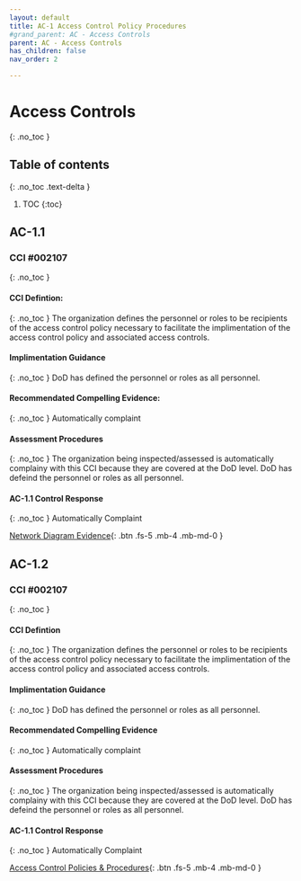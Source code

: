 ```yaml
---
layout: default
title: AC-1 Access Control Policy Procedures 
#grand_parent: AC - Access Controls
parent: AC - Access Controls
has_children: false
nav_order: 2

---
```

# Access Controls
{: .no_toc }

## Table of contents
{: .no_toc .text-delta }

1. TOC
{:toc}

## AC-1.1

### CCI #002107
{: .no_toc }

#### CCI Defintion:
{: .no_toc }
The organization defines the personnel or roles to be recipients of the access control policy necessary to facilitate the implimentation of the access control policy and associated access controls.

#### Implimentation Guidance
{: .no_toc }
DoD has defined the personnel or roles as all personnel. 

#### Recommendated Compelling Evidence:
{: .no_toc }
Automatically complaint

#### Assessment Procedures
{: .no_toc }
The organization being inspected/assessed is automatically complainy with this CCI because they are covered at the DoD level. DoD has defeind the personnel or roles as all personnel.

#### AC-1.1 Control Response
{: .no_toc }
Automatically Complaint

[Network Diagram Evidence](https://ais.com){: .btn .fs-5 .mb-4 .mb-md-0 }

## AC-1.2 

### CCI #002107
{: .no_toc }
#### CCI Defintion
{: .no_toc }
The organization defines the personnel or roles to be recipients of the access control policy necessary to facilitate the implimentation of the access control policy and associated access controls.

#### Implimentation Guidance
{: .no_toc }
DoD has defined the personnel or roles as all personnel. 

#### Recommendated Compelling Evidence
{: .no_toc }
Automatically complaint

#### Assessment Procedures
{: .no_toc }
The organization being inspected/assessed is automatically complainy with this CCI because they are covered at the DoD level. DoD has defeind the personnel or roles as all personnel.

#### AC-1.1 Control Response
{: .no_toc }
Automatically Complaint

[Access Control Policies & Procedures](https://ais.com){: .btn .fs-5 .mb-4 .mb-md-0 }